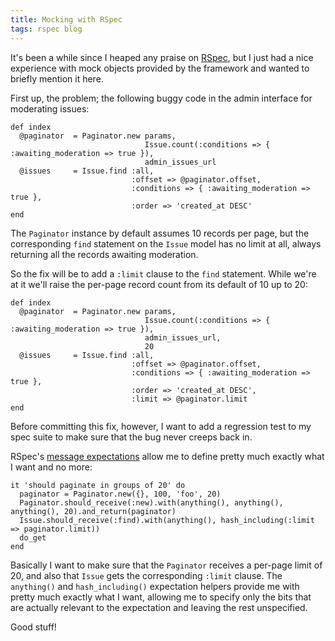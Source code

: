 ```yaml
---
title: Mocking with RSpec
tags: rspec blog
---
```


It's been a while since I heaped any praise on [RSpec](/wiki/RSpec), but I just had a nice experience with mock objects provided by the framework and wanted to briefly mention it here.

First up, the problem; the following buggy code in the admin interface for moderating issues:

    def index
      @paginator  = Paginator.new params, 
                                  Issue.count(:conditions => { :awaiting_moderation => true }),
                                  admin_issues_url
      @issues     = Issue.find :all,
                               :offset => @paginator.offset,
                               :conditions => { :awaiting_moderation => true },
                               :order => 'created_at DESC'
    end

The `Paginator` instance by default assumes 10 records per page, but the corresponding `find` statement on the `Issue` model has no limit at all, always returning all the records awaiting moderation.

So the fix will be to add a `:limit` clause to the `find` statement. While we're at it we'll raise the per-page record count from its default of 10 up to 20:

    def index
      @paginator  = Paginator.new params, 
                                  Issue.count(:conditions => { :awaiting_moderation => true }),
                                  admin_issues_url,
                                  20
      @issues     = Issue.find :all,
                               :offset => @paginator.offset,
                               :conditions => { :awaiting_moderation => true },
                               :order => 'created_at DESC',
                               :limit => @paginator.limit
    end

Before committing this fix, however, I want to add a regression test to my spec suite to make sure that the bug never creeps back in.

RSpec's [message expectations](http://rspec.info/documentation/mocks/message_expectations.html) allow me to define pretty much exactly what I want and no more:

    it 'should paginate in groups of 20' do
      paginator = Paginator.new({}, 100, 'foo', 20)
      Paginator.should_receive(:new).with(anything(), anything(), anything(), 20).and_return(paginator)
      Issue.should_receive(:find).with(anything(), hash_including(:limit => paginator.limit))
      do_get
    end

Basically I want to make sure that the `Paginator` receives a per-page limit of 20, and also that `Issue` gets the corresponding `:limit` clause. The `anything()` and `hash_including()` expectation helpers provide me with pretty much exactly what I want, allowing me to specify only the bits that are actually relevant to the expectation and leaving the rest unspecified.

Good stuff!
